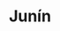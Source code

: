 ---
title: Junín
date: 
draft: false

# descripcion
description : Pulsera de plata 925 y cubic

materials: Plata 925

color: Plateado

dimensions: 18cm largo

code: 03-09-0551

type: "Pulseras"

categories: []

price: $3.700,00

# Images
# first image will be shown in the product page
images:
  # - image: "images/path_to_image"
  # La ubicacion de las imagenes es imagenes/Pulseras/Pulseras.Plata/03-09-0551-junin
  - image: "./images/pulseras/plata/03-09-0551.JPG"
---